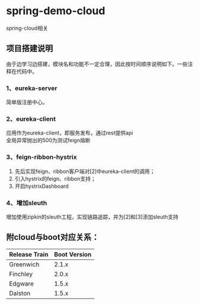 # spring-demo-cloud
spring-cloud相关<br>
## 项目搭建说明
由于边学习边搭建，模块名和功能不一定合理，因此按时间顺序说明如下。一些注释在代码中。
### 1、eureka-server
简单版注册中心。
### 2、eureka-client
应用作为eureka-client，即服务发布，通过rest提供api<br>
全局异常抛出的500为测试feign熔断<br>
### 3、feign-ribbon-hystrix
1. 先后实现feign、ribbon客户端对[2]中eureka-client的调用；
2. 引入hystrix的feign、ribbon支持；
3. 开启hystrixDashboard
### 4、增加sleuth
增加使用zipkin的sleuth工程，实现链路追踪，并为[2]和[3]添加sleuth支持

## 附cloud与boot对应关系：
Release Train | Boot Version
| - | - |
Greenwich | 2.1.x
Finchley | 2.0.x
Edgware | 1.5.x
Dalston | 1.5.x
